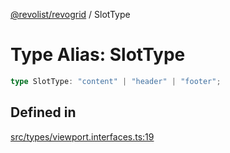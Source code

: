 [@revolist/revogrid](README.md) / SlotType

# Type Alias: SlotType

```ts
type SlotType: "content" | "header" | "footer";
```

## Defined in

[src/types/viewport.interfaces.ts:19](https://github.com/revolist/revogrid/blob/e4a447d6483665fe275065ba5ef60722f4635503/src/types/viewport.interfaces.ts#L19)
